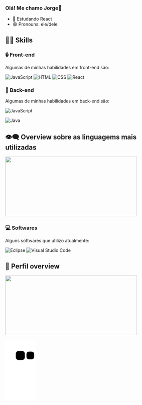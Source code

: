 ### Olá! Me chamo Jorge👋

- 🌱 Estudando React
- 😄 Pronouns: ele/dele

<h2> 👨‍💻 Skills</h2>
<h3>🔒 Front-end</h3>
<p>Algumas de minhas habilidades em front-end são:</p>

![JavaScript](https://img.shields.io/badge/JavaScript-323330?style=for-the-badge&logo=javascript&logoColor=F7DF1E)
![HTML](https://img.shields.io/badge/HTML%205-323330?style=for-the-badge&logo=html5)
![CSS](https://img.shields.io/badge/CSS3-323330?style=for-the-badge&logo=css3&logoColor=007ACC)
![React](https://img.shields.io/badge/-ReactJs-61DAFB?logo=react&logoColor=white&style=for-the-badge)

<h3>🔐 Back-end</h3>
<p> Algumas de minhas habilidades em back-end são: </p>

![JavaScript](https://img.shields.io/badge/JavaScript-323330?style=for-the-badge&logo=javascript&logoColor=F7DF1E)

![Java](https://img.shields.io/badge/Java-323330?style=for-the-badge&logo=java&logoColor=E34F26)

<h2> 👁‍🗨 Overview sobre as linguagems mais utilizadas </h2>
<img height="190em" width="420em" src="https://github-readme-stats.vercel.app/api/top-langs/?username=Sryorg&layout=compact&langs_count=7&theme=maroongold"/>

<h3>💻 Softwares</h3>
<p> Alguns softwares que utilizo atualmente: </p>

![Eclipse](https://img.shields.io/badge/Eclipse_IDE-323330?style=for-the-badge&logo=eclipse&logoColor=5C2D91)
![Visual Studio Code](https://img.shields.io/badge/Visual_Studio_Code-323330?style=for-the-badge&logo=visual%20studio%20code&logoColor=0078D4)

<h2>🤗 Perfil overview</h2>
<img height="190em" width="420em" src="https://github-readme-stats.vercel.app/api?username=Sryorg&show_icons=true&theme=maroongold&include_all_commits=true&count_private=true"/>

![Snake animation](https://github.com/Sryorg/Sryorg/blob/output/github-contribution-grid-snake.svg)
